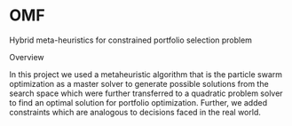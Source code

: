 # OMF
Hybrid meta-heuristics for constrained portfolio selection problem

Overview

In this project we used a metaheuristic algorithm that is the particle swarm optimization as
a master solver to generate possible solutions from the search space which were further
transferred to a quadratic problem solver to find an optimal solution for portfolio
optimization. Further, we added constraints which are analogous to decisions faced in the
real world.
